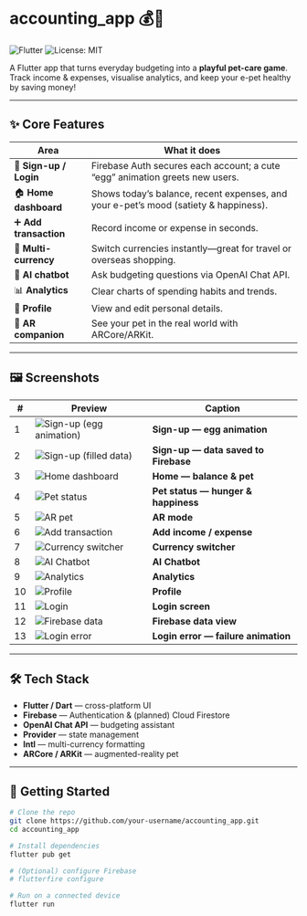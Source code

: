 # accounting_app 💰🐾
![Flutter](https://img.shields.io/badge/flutter-3.x-blue)
![License: MIT](https://img.shields.io/badge/license-MIT-green)

A Flutter app that turns everyday budgeting into a **playful pet-care game**.  
Track income & expenses, visualise analytics, and keep your e-pet healthy by saving money!

---

## ✨ Core Features

| Area | What it does |
|------|--------------|
| 🔑 **Sign-up / Login** | Firebase Auth secures each account; a cute “egg” animation greets new users. |
| 🏠 **Home dashboard** | Shows today’s balance, recent expenses, and your e-pet’s mood (satiety & happiness). |
| ➕ **Add transaction** | Record income or expense in seconds. |
| 💱 **Multi-currency** | Switch currencies instantly—great for travel or overseas shopping. |
| 🤖 **AI chatbot** | Ask budgeting questions via OpenAI Chat API. |
| 📊 **Analytics** | Clear charts of spending habits and trends. |
| 👤 **Profile** | View and edit personal details. |
| 🐾 **AR companion** | See your pet in the real world with ARCore/ARKit. |

---

## 🖼️ Screenshots

| # | Preview | Caption |
|---|---------|---------|
| 1 | ![Sign-up (egg animation)](screenshots/signup_page.png) | **Sign-up — egg animation** |
| 2 | ![Sign-up (filled data)](screenshots/signup_page_fill_data.png) | **Sign-up — data saved to Firebase** |
| 3 | ![Home dashboard](screenshots/home_page.png) | **Home — balance & pet** |
| 4 | ![Pet status](screenshots/pet_statute.png) | **Pet status — hunger & happiness** |
| 5 | ![AR pet](screenshots/AR_function.png) | **AR mode** |
| 6 | ![Add transaction](screenshots/add_expense_page.png) | **Add income / expense** |
| 7 | ![Currency switcher](screenshots/currency_switch.png) | **Currency switcher** |
| 8 | ![AI Chatbot](screenshots/AIchatbot.png) | **AI Chatbot** |
| 9 | ![Analytics](screenshots/analytic_page.png) | **Analytics** |
| 10 | ![Profile](screenshots/profile_page.png) | **Profile** |
| 11 | ![Login](screenshots/login_page.png) | **Login screen** |
| 12 | ![Firebase data](screenshots/firebase_page.png) | **Firebase data view** |
| 13 | ![Login error](screenshots/login_fail.png) | **Login error — failure animation** |

---

## 🛠️ Tech Stack

- **Flutter / Dart** — cross-platform UI  
- **Firebase** — Authentication & (planned) Cloud Firestore  
- **OpenAI Chat API** — budgeting assistant  
- **Provider** — state management  
- **Intl** — multi-currency formatting  
- **ARCore / ARKit** — augmented-reality pet  

---

## 🚀 Getting Started

```bash
# Clone the repo
git clone https://github.com/your-username/accounting_app.git
cd accounting_app

# Install dependencies
flutter pub get

# (Optional) configure Firebase
# flutterfire configure

# Run on a connected device
flutter run


